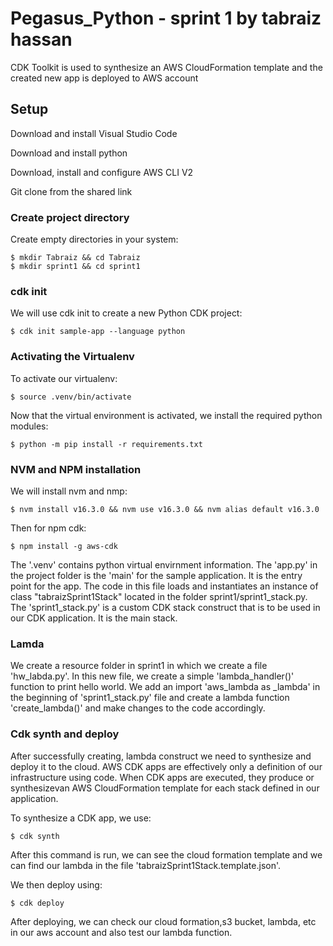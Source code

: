 # Pegasus_Python - sprint 1 by tabraiz hassan
CDK Toolkit is used to synthesize an AWS CloudFormation template and the created new app is deployed to AWS account 

## Setup

Download and install Visual Studio Code

Download and install python 

Download, install and configure AWS CLI V2

Git clone from the shared link


### Create project directory

Create empty directories in your system:

```
$ mkdir Tabraiz && cd Tabraiz
$ mkdir sprint1 && cd sprint1
```
### cdk init

We will use cdk init to create a new Python CDK project:
```
$ cdk init sample-app --language python
```
### Activating the Virtualenv

To activate our virtualenv:
```
$ source .venv/bin/activate
```

Now that the virtual environment is activated, we install the required python modules:
```
$ python -m pip install -r requirements.txt
```

### NVM and NPM installation

We will install nvm and nmp:
```
$ nvm install v16.3.0 && nvm use v16.3.0 && nvm alias default v16.3.0
```
Then for npm cdk:
```
$ npm install -g aws-cdk
```

The '.venv' contains python virtual envirnment information. The 'app.py' in the project folder is the 'main' for the sample application. It is the entry point for the app. The code in this file loads and instantiates an instance of class "tabraizSprint1Stack" located in the folder sprint1/sprint1_stack.py. The 'sprint1_stack.py' is a custom CDK stack construct that is to be used in our CDK application. It is the main stack. 


### Lamda 

We create a resource folder in sprint1 in which we create a file 'hw_labda.py'. In this new file, we create a simple 'lambda_handler()' function to print hello world. We add an import 'aws_lambda as _lambda' in the beginning of 'sprint1_stack.py' file and create a lambda function 'create_lambda()' and make changes to the code accordingly. 

### Cdk synth and deploy

After successfully creating, lambda construct we need to synthesize and deploy it to the cloud. AWS CDK apps are effectively only a definition of our infrastructure using code. When CDK apps are executed, they produce or synthesizevan AWS CloudFormation template for each stack defined in our application. 

To synthesize a CDK app, we use:
```
$ cdk synth
```

After this command is run, we can see the cloud formation template and we can find our lambda in the file 'tabraizSprint1Stack.template.json'. 

We then deploy using:
```
$ cdk deploy
```

After deploying, we can check our cloud formation,s3 bucket, lambda, etc in our aws account and also test our lambda function.
